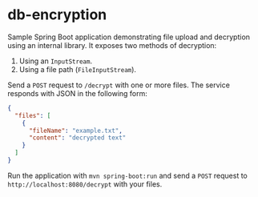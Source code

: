 # db-encryption

Sample Spring Boot application demonstrating file upload and decryption using an internal library. It exposes two methods of decryption:

1. Using an `InputStream`.
2. Using a file path (`FileInputStream`).

Send a `POST` request to `/decrypt` with one or more files. The service responds with JSON in the following form:

```json
{
  "files": [
    {
      "fileName": "example.txt",
      "content": "decrypted text"
    }
  ]
}
```

Run the application with `mvn spring-boot:run` and send a `POST` request to `http://localhost:8080/decrypt` with your files.
